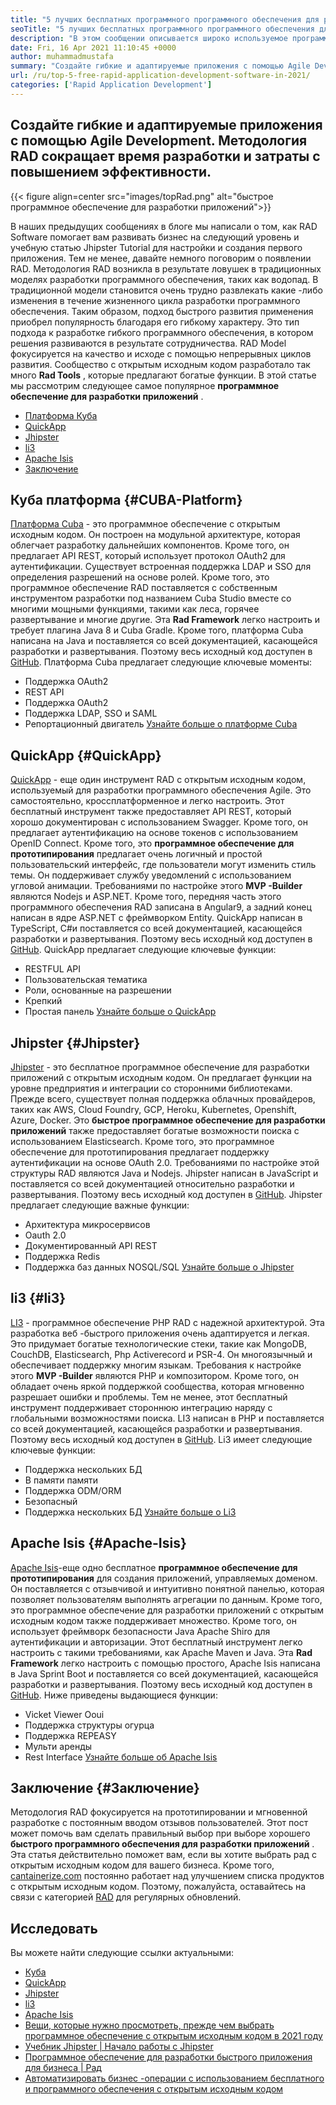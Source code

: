 ```yaml
---
title: "5 лучших бесплатных программного программного обеспечения для разработки приложений в 2021 году" 
seoTitle: "5 лучших бесплатных программного программного обеспечения для разработки приложений в 2021 году" 
description: "В этом сообщении описывается широко используемое программное обеспечение для разработки быстрого развития приложений с открытым исходным кодом, включая платформу Cuba, QuickApp, Jhipster, LI3 и Apache ISIS." 
date: Fri, 16 Apr 2021 11:10:45 +0000
author: muhammadmustafa
summary: "Создайте гибкие и адаптируемые приложения с помощью Agile Development. Методология RAD сокращает время разработки и затраты с повышением эффективности." 
url: /ru/top-5-free-rapid-application-development-software-in-2021/
categories: ['Rapid Application Development']
---
```


## Создайте гибкие и адаптируемые приложения с помощью Agile Development. Методология RAD сокращает время разработки и затраты с повышением эффективности.

{{< figure align=center src="images/topRad.png" alt="быстрое программное обеспечение для разработки приложений">}}

В наших предыдущих сообщениях в блоге мы написали о том, как RAD Software помогает вам развивать бизнес на следующий уровень и учебную статью Jhipster Tutorial для настройки и создания первого приложения. Тем не менее, давайте немного поговорим о появлении RAD. Методология RAD возникла в результате ловушек в традиционных моделях разработки программного обеспечения, таких как водопад. В традиционной модели становится очень трудно развлекать какие -либо изменения в течение жизненного цикла разработки программного обеспечения. Таким образом, подход быстрого развития применения приобрел популярность благодаря его гибкому характеру. Это тип подхода к разработке гибкого программного обеспечения, в котором решения развиваются в результате сотрудничества. RAD Model фокусируется на качество и исходе с помощью непрерывных циклов развития. Сообщество с открытым исходным кодом разработало так много  **Rad Tools** , которые предлагают богатые функции. В этой статье мы рассмотрим следующее самое популярное **программное обеспечение для разработки приложений**  .
  * [Платформа Куба][1]
  * [QuickApp][2]
  * [Jhipster][3]
  * [li3][4]
  * [Apache Isis][5]
  * [Заключение][6]

## Куба платформа {#CUBA-Platform}

[Платформа Cuba][7] - это программное обеспечение с открытым исходным кодом. Он построен на модульной архитектуре, которая облегчает разработку дальнейших компонентов. Кроме того, он предлагает API REST, который использует протокол OAuth2 для аутентификации. Существует встроенная поддержка LDAP и SSO для определения разрешений на основе ролей. Кроме того, это программное обеспечение RAD поставляется с собственным инструментом разработки под названием Cuba Studio вместе со многими мощными функциями, такими как леса, горячее развертывание и многие другие. Эта  **Rad Framework**  легко настроить и требует плагина Java 8 и Cuba Gradle. Кроме того, платформа Cuba написана на Java и поставляется со всей документацией, касающейся разработки и развертывания. Поэтому весь исходный код доступен в [GitHub][8].
Платформа Cuba предлагает следующие ключевые моменты:
  * Поддержка OAuth2
  * REST API
  * Поддержка OAuth2
  * Поддержка LDAP, SSO и SAML
  * Репортационный двигатель
[Узнайте больше о платформе Cuba][9]

## QuickApp {#QuickApp}

[QuickApp][10] - еще один инструмент RAD с открытым исходным кодом, используемый для разработки программного обеспечения Agile. Это самостоятельно, кроссплатформенное и легко настроить. Этот бесплатный инструмент также предоставляет API REST, который хорошо документирован с использованием Swagger. Кроме того, он предлагает аутентификацию на основе токенов с использованием OpenID Connect. Кроме того, это  **программное обеспечение для прототипирования** предлагает очень логичный и простой пользовательский интерфейс, где пользователи могут изменить стиль темы. Он поддерживает службу уведомлений с использованием угловой анимации. Требованиями по настройке этого **MVP -Builder**  являются Nodejs и ASP.NET. Кроме того, передняя часть этого программного обеспечения RAD записана в Angular9, а задний конец написан в ядре ASP.NET с фреймворком Entity. QuickApp написан в TypeScript, C#и поставляется со всей документацией, касающейся разработки и развертывания. Поэтому весь исходный код доступен в [GitHub][8].
QuickApp предлагает следующие ключевые функции:
  * RESTFUL API
  * Пользовательская тематика
  * Роли, основанные на разрешении
  * Крепкий
  * Простая панель
[Узнайте больше о QuickApp][11]

## Jhipster {#Jhipster}

[Jhipster][12] - это бесплатное программное обеспечение для разработки приложений с открытым исходным кодом. Он предлагает функции на уровне предприятия и интеграции со сторонними библиотеками. Прежде всего, существует полная поддержка облачных провайдеров, таких как AWS, Cloud Foundry, GCP, Heroku, Kubernetes, Openshift, Azure, Docker. Это  **быстрое программное обеспечение для разработки приложений**  также предоставляет богатые возможности поиска с использованием Elasticsearch. Кроме того, это программное обеспечение для прототипирования предлагает поддержку аутентификации на основе OAuth 2.0. Требованиями по настройке этой структуры RAD являются Java и Nodejs. Jhipster написан в JavaScript и поставляется со всей документацией относительно разработки и развертывания. Поэтому весь исходный код доступен в [GitHub][13].
Jhipster предлагает следующие важные функции:
  * Архитектура микросервисов
  * Oauth 2.0
  * Документированный API REST
  * Поддержка Redis
  * Поддержка баз данных NOSQL/SQL
[Узнайте больше о Jhipster][12]

## li3 {#li3}

[LI3][14] - программное обеспечение PHP RAD с надежной архитектурой. Эта разработка веб -быстрого приложения очень адаптируется и легкая. Это придумает богатые технологические стеки, такие как MongoDB, CouchDB, Elasticsearch, Php Activerecord и PSR-4. Он многоязычный и обеспечивает поддержку многим языкам. Требования к настройке этого  **MVP -Builder**  являются PHP и композитором. Кроме того, он обладает очень яркой поддержкой сообщества, которая мгновенно разрешает ошибки и проблемы. Тем не менее, этот бесплатный инструмент поддерживает стороннюю интеграцию наряду с глобальными возможностями поиска. LI3 написан в PHP и поставляется со всей документацией, касающейся разработки и развертывания. Поэтому весь исходный код доступен в [GitHub][15].
Li3 имеет следующие ключевые функции:
  * Поддержка нескольких БД
  * В памяти памяти
  * Поддержка ODM/ORM
  * Безопасный
  * Поддержка нескольких БД
[Узнайте больше о Li3][16]

## Apache Isis {#Apache-Isis}

[Apache Isis][17]-еще одно бесплатное  **программное обеспечение для прототипирования** для создания приложений, управляемых доменом. Он поставляется с отзывчивой и интуитивно понятной панелью, которая позволяет пользователям выполнять агрегации по данным. Кроме того, это программное обеспечение для разработки приложений с открытым исходным кодом также поддерживает множество. Кроме того, он использует фреймворк безопасности Java Apache Shiro для аутентификации и авторизации. Этот бесплатный инструмент легко настроить с такими требованиями, как Apache Maven и Java. Эта **Rad Framework**  легко настроить с помощью простого, Apache Isis написана в Java Sprint Boot и поставляется со всей документацией, касающейся разработки и развертывания. Поэтому весь исходный код доступен в [GitHub][18].
Ниже приведены выдающиеся функции:
  * Vicket Viewer Ooui
  * Поддержка структуры огурца
  * Поддержка REPEASY
  * Мульти аренды
  * Rest Interface
[Узнайте больше об Apache Isis][19]

## Заключение {#Заключение}

Методология RAD фокусируется на прототипировании и мгновенной разработке с постоянным вводом отзывов пользователей. Этот пост может помочь вам сделать правильный выбор при выборе хорошего  **быстрого программного обеспечения для разработки приложений**  . Эта статья действительно поможет вам, если вы хотите выбрать рад с открытым исходным кодом для вашего бизнеса. Кроме того, [cantainerize.com][20] постоянно работает над улучшением списка продуктов с открытым исходным кодом. Поэтому, пожалуйста, оставайтесь на связи с категорией [RAD][21] для регулярных обновлений.

## Исследовать
Вы можете найти следующие ссылки актуальными:
  * [Куба][7]
  * [QuickApp][10]
  * [Jhipster][12]
  * [li3][22]
  * [Apache Isis][17]
  * [Вещи, которые нужно просмотреть, прежде чем выбрать программное обеспечение с открытым исходным кодом в 2021 году][23]
  * [Учебник Jhipster | Начало работы с Jhipster][24]
  * [Программное обеспечение для разработки быстрого приложения для бизнеса | Рад][25]
  * [Автоматизировать бизнес -операции с использованием бесплатного и программного обеспечения с открытым исходным кодом][26]



 [1]: #CUBA-Platform
 [2]: #QuickApp
 [3]: #Jhipster
 [4]: #li3
 [5]: #Apache-Isis
 [6]: #Conclusion
 [7]: https://products.containerize.com/rad/cuba
 [8]: https://github.com/cuba-platform/cuba
 [9]: https://www.cuba-platform.com/
 [10]: https://products.containerize.com/rad/quickapp
 [11]: https://www.ebenmonney.com/quickapp-asp-net-core-angular-startup-project-template/
 [12]: https://products.containerize.com/rad/jhipster
 [13]: https://github.com/jhipster/generator-jhipster
 [14]: https://products.containerize.com/rad/li3/
 [15]: https://github.com/UnionOfRAD/lithium
 [16]: https://li3.me/
 [17]: https://products.containerize.com/rad/apache-isis
 [18]: https://github.com/apache/isis
 [19]: https://isis.apache.org/
 [20]: https://www.containerize.com/
 [21]: https://products.containerize.com/rad
 [22]: https://products.containerize.com/rad/li3
 [23]: https://blog.containerize.com/cmdb-software/things-to-review-before-opting-open-source-software-in-2021/
 [24]: https://blog.containerize.com/rapid-application-development/jhipster-tutorial-getting-started-with-rad-software/
 [25]: https://blog.containerize.com/rapid-application-development/rapid-application-development-software-for-business-rad/
 [26]: https://blog.containerize.com/blogging/automate-business-operations-using-open-source-software/

